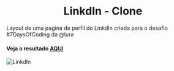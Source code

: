 <h1 align=center>LinkdIn - Clone</h1>

<p>Layout de uma pagina de perfil do LinkdIn criada para o desafio #7DaysOfCoding da @lura</p>
<h4>Veja o resultado <a href="https://rodrigosteps.github.io/LinkdInClone/">AQUI</a></h4>

![LinkdIn](https://github.com/user-attachments/assets/12340a8e-8d45-4c22-97a2-455d75c28698)

